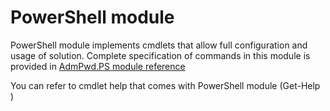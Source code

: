 # PowerShell module

PowerShell module implements cmdlets that allow full configuration and usage of solution. Complete specification of commands in this module is provided in [AdmPwd.PS module reference](../../../AdmPwd.PS/AdmPwd.PS.md)

You can refer to cmdlet help that comes with PowerShell module (Get-Help <commaand> )

